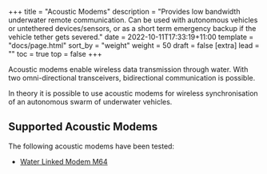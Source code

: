 +++
title = "Acoustic Modems"
description = "Provides low bandwidth underwater remote communication. Can be used with autonomous vehicles or untethered devices/sensors, or as a short term emergency backup if the vehicle tether gets severed."
date = 2022-10-11T17:33:19+11:00
template = "docs/page.html"
sort_by = "weight"
weight = 50
draft = false
[extra]
lead = ""
toc = true
top = false
+++

Acoustic modems enable wireless data transmission through water. With two omni-directional transceivers, bidirectional communication is possible. 

In theory it is possible to use acoustic modems for wireless synchronisation of an autonomous swarm of underwater vehicles.

## Supported Acoustic Modems

The following acoustic modems have been tested:

- [Water Linked Modem M64](https://store.waterlinked.com/product/modem-m64/)
